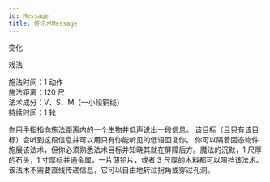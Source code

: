 ```yaml
---
id: Message
title: 传讯术Message
---
```


变化

戏法

施法时间：1 动作  
施法距离：120 尺  
法术成分：V、S、M（一小段铜线）  
持续时间：1 轮

你用手指指向施法距离内的一个生物并低声说出一段信息。
该目标（且只有该目标）会听到这段信息并可以用只有你能听见的低语回复你。
你可以隔着固态物件施展该法术，但你必须熟悉法术目标并知晓其就在屏障后方。魔法的沉默，1 尺厚的石头，1 寸厚标并通金属，一片薄铅片，或者 3 尺厚的木料都可以阻挡该法术。
该法术不需要直线传递信息，它可以自由地转过拐角或穿过孔洞。
